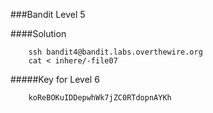 ###Bandit Level 5

####Solution
```
	ssh bandit4@bandit.labs.overthewire.org
	cat < inhere/-file07
```


#####Key for Level 6
```
	koReBOKuIDDepwhWk7jZC0RTdopnAYKh
```
